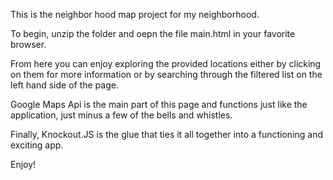 This is the neighbor hood map project for my neighborhood.

To begin, unzip the folder and oepn the file main.html in your favorite browser.

From here you can enjoy exploring the provided locations either by clicking on them for more information or by searching through the filtered list on the left hand side of the page.

Google Maps Api is the main part of this page and functions just like the application, just minus a few of the bells and whistles.

Finally, Knockout.JS is the glue that ties it all together into a functioning and exciting app.

Enjoy!